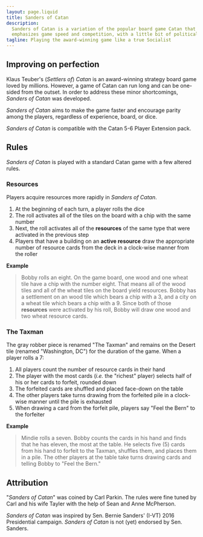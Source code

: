 ```yaml
---
layout: page.liquid
title: Sanders of Catan
description:
  Sanders of Catan is a variation of the popular board game Catan that
  emphasizes game speed and competition, with a little bit of political humor.
tagline: Playing the award-winning game like a true Socialist
---
```


## Improving on perfection

Klaus Teuber's (_Settlers of_) _Catan_ is an award-winning strategy board game
loved by millions. However, a game of Catan can run long and can be one-sided
from the outset. In order to address these minor shortcomings, _Sanders of
Catan_ was developed.

_Sanders of Catan_ aims to make the game faster and encourage parity among the
players, regardless of experience, board, or dice.

_Sanders of Catan_ is compatible with the Catan 5-6 Player Extension pack.

## Rules

_Sanders of Catan_ is played with a standard Catan game with a few altered
rules.

### Resources

Players acquire resources more rapidly in _Sanders of Catan_.

1. At the beginning of each turn, a player rolls the dice
2. The roll activates all of the tiles on the board with a chip with the same
   number
3. Next, the roll activates all of the **resources** of the same type that were
   activated in the previous step
4. Players that have a building on an **active resource** draw the appropriate
   number of resource cards from the deck in a clock-wise manner from the roller

**Example**

> Bobby rolls an eight. On the game board, one wood and one wheat tile have a
> chip with the number eight. That means all of the wood tiles and all of the
> wheat tiles on the board yield resources. Bobby has a settlement on an wood
> tile which bears a chip with a 3, and a city on a wheat tile which bears a
> chip with a 9. Since both of those **resources** were activated by his roll,
> Bobby will draw one wood and two wheat resource cards.

### The Taxman

The gray robber piece is renamed "The Taxman" and remains on the Desert tile
(renamed "Washington, DC") for the duration of the game. When a player rolls a
7:

1. All players count the number of resource cards in their hand
2. The player with the most cards (_i.e._ the "richest" player) selects half of
   his or her cards to forfeit, rounded down
3. The forfeited cards are shuffled and placed face-down on the table
4. The other players take turns drawing from the forfeited pile in a clock-wise
   manner until the pile is exhausted
5. When drawing a card from the forfeit pile, players say "Feel the Bern" to the
   forfeiter

**Example**

> Mindie rolls a seven. Bobby counts the cards in his hand and finds that he has
> eleven, the most at the table. He selects five (5) cards from his hand to
> forfeit to the Taxman, shuffles them, and places them in a pile. The other
> players at the table take turns drawing cards and telling Bobby to "Feel the
> Bern."

## Attribution

"_Sanders of Catan_" was coined by Carl Parkin. The rules were fine tuned by
Carl and his wife Tayler with the help of Sean and Anne McPherson.

_Sanders of Catan_ was inspired by Sen. Bernie Sanders' (I-VT) 2016 Presidential
campaign. _Sanders of Catan_ is not (yet) endorsed by Sen. Sanders.
